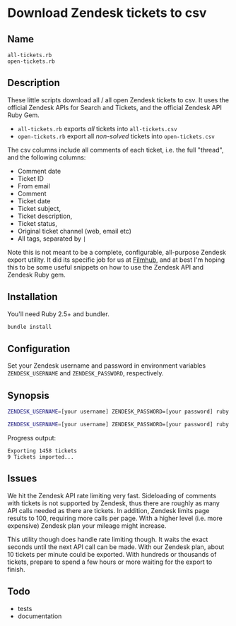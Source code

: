 # Download Zendesk tickets to csv

## Name

    all-tickets.rb
    open-tickets.rb


## Description

These little scripts download all / all open Zendesk tickets to csv. It uses the official Zendesk APIs for Search and Tickets, and the official Zendesk API Ruby Gem.

* `all-tickets.rb` exports *all* tickets into `all-tickets.csv`
* `open-tickets.rb` export all *non-solved* tickets into `open-tickets.csv`

The csv columns include all comments of each ticket, i.e. the full "thread", and the following columns:

* Comment date
* Ticket ID
* From email
* Comment
* Ticket date
* Ticket subject,
* Ticket description,
* Ticket status,
* Original ticket channel (web, email etc)
* All tags, separated by `|`

Note this is not meant to be a complete, configurable, all-purpose Zendesk export utility. It did its specific job for us at [Filmhub](https://filmhub.com), and at best I'm hoping this to be some useful snippets on how to use the Zendesk API and Zendesk Ruby gem.

## Installation

You'll need Ruby 2.5+ and bundler.

```sh
bundle install
```

## Configuration

Set your Zendesk username and password in environment variables `ZENDESK_USERNAME` and `ZENDESK_PASSWORD`, respectively.

## Synopsis

```sh
ZENDESK_USERNAME=[your username] ZENDESK_PASSWORD=[your password] ruby open-tickets.rb
```

```sh
ZENDESK_USERNAME=[your username] ZENDESK_PASSWORD=[your password] ruby all-tickets.rb
```

Progress output:

    Exporting 1458 tickets
    9 Tickets imported...

## Issues

We hit the Zendesk API rate limiting very fast. Sideloading of comments with tickets is not supported by Zendesk, thus there are roughly as many API calls  needed as there are tickets. In addition, Zendesk limits page results to 100, requiring more calls per page. With a higher level (i.e. more expensive) Zendesk plan your mileage might increase.

This utility though does handle rate limiting though. It waits the exact seconds until the next API call can be made. With our Zendesk plan, about 10 tickets per minute could be exported. With hundreds or thousands of tickets, prepare to spend a few hours or more waiting for the export to finish.

## Todo

* tests
* documentation

